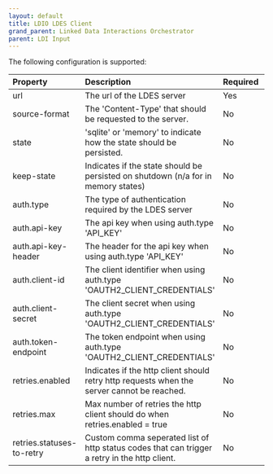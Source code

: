```yaml
---
layout: default
title: LDIO LDES Client
grand_parent: Linked Data Interactions Orchestrator
parent: LDI Input
---
```


The following configuration is supported:

| Property                  | Description                                                                                   | Required | Default             | Example                       | Supported values                                              |
|:--------------------------|:----------------------------------------------------------------------------------------------|:---------|:--------------------|:------------------------------|:--------------------------------------------------------------|
| url                       | The url of the LDES server                                                                    | Yes      | N/A                 | http://localhost:8080/my-ldes | HTTP and HTTPS urls                                           |
| source-format             | The 'Content-Type' that should be requested to the server.                                    | No       | application/ld+json | application/n-quads           | Any type supported by [Apache Jena](https://jena.apache.org/) |
| state                     | 'sqlite' or 'memory' to indicate how the state should be persisted.                           | No       | memory              | sqlite                        | 'sqlite' or 'memory'                                          |
| keep-state                | Indicates if the state should be persisted on shutdown (n/a for in memory states)             | No       | false               | false                         | true or false                                                 |
| auth.type                 | The type of authentication required by the LDES server                                        | No       | NO_AUTH             | OAUTH2_CLIENT_CREDENTIALS     | NO_AUTH, API_KEY or OAUTH2_CLIENT_CREDENTIALS                 |
| auth.api-key              | The api key when using auth.type 'API_KEY'                                                    | No       | N/A                 | myKey                         | String                                                        |
| auth.api-key-header       | The header for the api key when using auth.type 'API_KEY'                                     | No       | X-API-KEY           | X-API-KEY                     | String                                                        |
| auth.client-id            | The client identifier when using auth.type 'OAUTH2_CLIENT_CREDENTIALS'                        | No       | N/A                 | myId                          | String                                                        |
| auth.client-secret        | The client secret when using auth.type 'OAUTH2_CLIENT_CREDENTIALS'                            | No       | N/A                 | mySecret                      | String                                                        |
| auth.token-endpoint       | The token endpoint when using auth.type 'OAUTH2_CLIENT_CREDENTIALS'                           | No       | N/A                 | http://localhost:8000/token   | HTTP and HTTPS urls                                           |
| retries.enabled           | Indicates if the http client should retry http requests when the server cannot be reached.    | No       | true                | true                          | true or false                                                 |
| retries.max               | Max number of retries the http client should do when retries.enabled = true                   | No       | 5                   | 100                           | Integer                                                       |
| retries.statuses-to-retry | Custom comma seperated list of http status codes that can trigger a retry in the http client. | No       | N/A                 | 410,451                       | Comma seperated list of Integers                              |
